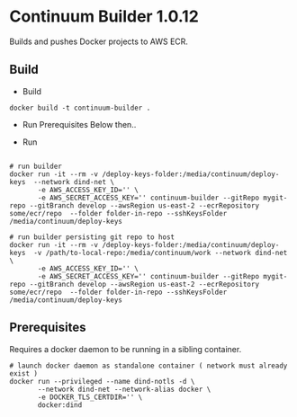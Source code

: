 # Continuum Builder 1.0.12
Builds and pushes Docker projects to AWS ECR. 

## Build

* Build
```shell script
docker build -t continuum-builder .
```

* Run Prerequisites Below then..

* Run
```shell script

# run builder 
docker run -it --rm -v /deploy-keys-folder:/media/continuum/deploy-keys  --network dind-net \
       -e AWS_ACCESS_KEY_ID='' \
       -e AWS_SECRET_ACCESS_KEY='' continuum-builder --gitRepo mygit-repo --gitBranch develop --awsRegion us-east-2 --ecrRepository some/ecr/repo  --folder folder-in-repo --sshKeysFolder /media/continuum/deploy-keys

# run builder persisting git repo to host
docker run -it --rm -v /deploy-keys-folder:/media/continuum/deploy-keys  -v /path/to-local-repo:/media/continuum/work --network dind-net \
       -e AWS_ACCESS_KEY_ID='' \
       -e AWS_SECRET_ACCESS_KEY='' continuum-builder --gitRepo mygit-repo --gitBranch develop --awsRegion us-east-2 --ecrRepository some/ecr/repo  --folder folder-in-repo --sshKeysFolder /media/continuum/deploy-keys
```


## Prerequisites
Requires a docker daemon to be running in a sibling container.
```shell script
# launch docker daemon as standalone container ( network must already exist )
docker run --privileged --name dind-notls -d \
       --network dind-net --network-alias docker \
       -e DOCKER_TLS_CERTDIR='' \
       docker:dind
```
